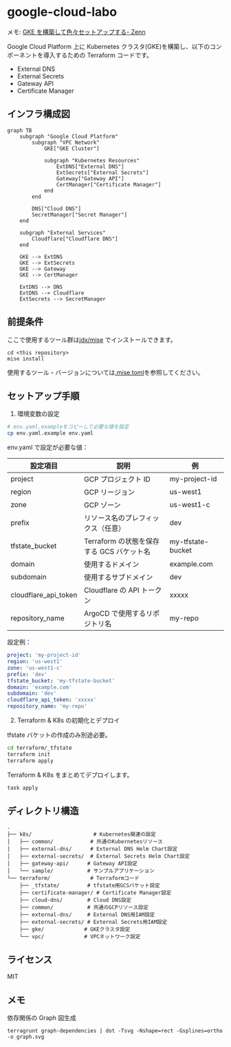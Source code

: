 # google-cloud-labo

メモ: [GKE を構築して色々セットアップする- Zenn](https://zenn.dev/daylight55/scraps/0432c59da98a06)

Google Cloud Platform 上に Kubernetes クラスタ(GKE)を構築し、以下のコンポーネントを導入するための Terraform コードです。

- External DNS
- External Secrets
- Gateway API
- Certificate Manager

## インフラ構成図

```mermaid
graph TB
    subgraph "Google Cloud Platform"
        subgraph "VPC Network"
            GKE["GKE Cluster"]

            subgraph "Kubernetes Resources"
                ExtDNS["External DNS"]
                ExtSecrets["External Secrets"]
                Gateway["Gateway API"]
                CertManager["Certificate Manager"]
            end
        end

        DNS["Cloud DNS"]
        SecretManager["Secret Manager"]
    end

    subgraph "External Services"
        Cloudflare["Cloudflare DNS"]
    end

    GKE --> ExtDNS
    GKE --> ExtSecrets
    GKE --> Gateway
    GKE --> CertManager

    ExtDNS --> DNS
    ExtDNS --> Cloudflare
    ExtSecrets --> SecretManager
```

## 前提条件

ここで使用するツール群は[jdx/mise](https://github.com/jdx/mise) でインストールできます。

```
cd <this repository>
mise install
```

使用するツール・バージョンについては[.mise.toml](/.mise.toml)を参照してください。

## セットアップ手順

1. 環境変数の設定

```bash
# env.yaml.exampleをコピーして必要な値を設定
cp env.yaml.example env.yaml
```

env.yaml で設定が必要な値：

| 設定項目             | 説明                                      | 例                |
| -------------------- | ----------------------------------------- | ----------------- |
| project              | GCP プロジェクト ID                       | my-project-id     |
| region               | GCP リージョン                            | us-west1          |
| zone                 | GCP ゾーン                                | us-west1-c        |
| prefix               | リソース名のプレフィックス（任意）        | dev               |
| tfstate_bucket       | Terraform の状態を保存する GCS バケット名 | my-tfstate-bucket |
| domain               | 使用するドメイン                          | example.com       |
| subdomain            | 使用するサブドメイン                      | dev               |
| cloudflare_api_token | Cloudflare の API トークン                | xxxxx             |
| repository_name      | ArgoCD で使用するリポジトリ名             | my-repo           |

設定例：

```yaml
project: 'my-project-id'
region: 'us-west1'
zone: 'us-west1-c'
prefix: 'dev'
tfstate_bucket: 'my-tfstate-bucket'
domain: 'example.com'
subdomain: 'dev'
cloudflare_api_token: 'xxxxx'
repository_name: 'my-repo'
```

2. Terraform & K8s の初期化とデプロイ

tfstate バケットの作成のみ別途必要。

```bash
cd terraform/_tfstate
terraform init
terraform apply
```

Terraform & K8s をまとめてデプロイします。

```bash
task apply
```

## ディレクトリ構造

```
.
├── k8s/                    # Kubernetes関連の設定
│   ├── common/            # 共通のKubernetesリソース
│   ├── external-dns/      # External DNS Helm Chart設定
│   ├── external-secrets/  # External Secrets Helm Chart設定
│   ├── gateway-api/      # Gateway API設定
│   └── sample/           # サンプルアプリケーション
└── terraform/             # Terraformコード
    ├── _tfstate/         # tfstate用GCSバケット設定
    ├── certificate-manager/ # Certificate Manager設定
    ├── cloud-dns/        # Cloud DNS設定
    ├── common/           # 共通のGCPリソース設定
    ├── external-dns/     # External DNS用IAM設定
    ├── external-secrets/ # External Secrets用IAM設定
    ├── gke/             # GKEクラスタ設定
    └── vpc/             # VPCネットワーク設定
```

## ライセンス

MIT

## メモ

依存関係の Graph 図生成

```
terragrunt graph-dependencies | dot -Tsvg -Nshape=rect -Gsplines=ortho -o graph.svg
```

